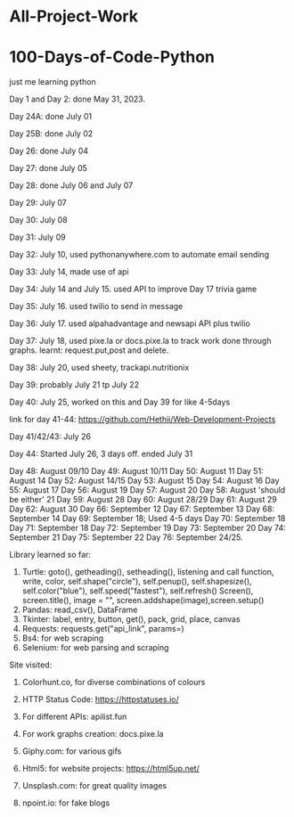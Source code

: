 # All-Project-Work
# 100-Days-of-Code-Python
just me learning python

Day 1 and Day 2: done May 31, 2023.

Day 24A: done July 01

Day 25B: done July 02

Day 26: done July 04

Day 27: done July 05

Day 28: done July 06 and July 07

Day 29: July 07

Day 30: July 08

Day 31: July 09

Day 32: July 10, used pythonanywhere.com to automate email sending

Day 33: July 14, made use of api

Day 34: July 14 and July 15. used API to improve Day 17 trivia game

Day 35: July 16. used twilio to send in message

Day 36: July 17. used alpahadvantage and newsapi API plus twilio

Day 37: July 18, used pixe.la or docs.pixe.la to track work done through graphs.
learnt: request.put,post and delete.

Day 38: July 20, used sheety, trackapi.nutritionix

Day 39: probably July 21 tp July 22

Day 40: July 25, worked on this and Day 39 for like 4-5days

link for day 41-44: https://github.com/Hethii/Web-Development-Projects

Day 41/42/43: July 26 

Day 44: Started July 26, 3 days off. ended July 31

Day 48: August 09/10
Day 49: August 10/11
Day 50: August 11
Day 51: August 14
Day 52: August 14/15
Day 53: August 15
Day 54: August 16
Day 55: August 17
Day 56: August 19
Day 57: August 20
Day 58: August 'should be either' 21
Day 59: August 28
Day 60: August 28/29
Day 61: August 29
Day 62: August 30
Day 66: September 12
Day 67: September 13
Day 68: September 14
Day 69: September 18; Used 4-5 days
Day 70: September 18
Day 71: September 18
Day 72: September 19
Day 73: September 20
Day 74: September 21
Day 75: September 22
Day 76: September 24/25.



Library learned so far:
1. Turtle: goto(), getheading(), setheading(), listening and call function, write, color, 
self.shape("circle"), self.penup(), self.shapesize(), self.color("blue"), self.speed("fastest"), self.refresh()
Screen(), screen.title(), image = "", screen.addshape(image),screen.setup()
2. Pandas: read_csv(), DataFrame
3. Tkinter: label, entry, button, get(), pack, grid, place, canvas
4. Requests: requests.get("api_link", params=)
5. Bs4: for web scraping
6. Selenium: for web parsing and scraping

Site visited:
1. Colorhunt.co, for diverse combinations of colours

2. HTTP Status Code: https://httpstatuses.io/
3. For different APIs: apilist.fun
4. For work graphs creation: docs.pixe.la
5. Giphy.com: for various gifs
6. Html5: for website projects: https://html5up.net/
7. Unsplash.com: for great quality images
8. npoint.io: for fake blogs
